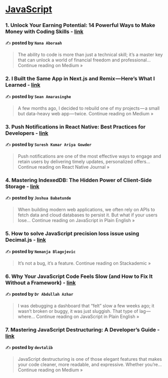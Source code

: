
<h1><a href=https://medium.com/tag/javascript-development/recommended target="_blank" rel="noopener noreferrer">JavaScript</a></h1>
<h3>1. Unlock Your Earning Potential: 14 Powerful Ways to Make Money with Coding Skills - <a href="https://medium.com/@nanakwabenaaboraah/unlock-your-earning-potential-14-powerful-ways-to-make-money-with-coding-skills-d53e629c6a25?source=rss------javascript_development-5" target="_blank" rel="noopener noreferrer">link</a></h3>

✍️ **posted by `Nana Aboraah`**

<blockquote>The ability to code is more than just a technical skill; it’s a master key that can unlock a world of financial freedom and professional…
Continue reading on Medium »</blockquote>

<h3>2. I Built the Same App in Next.js and Remix — Here’s What I Learned - <a href="https://medium.com/@szaranger/i-built-the-same-app-in-next-js-and-remix-heres-what-i-learned-338ff555977f?source=rss------javascript_development-5" target="_blank" rel="noopener noreferrer">link</a></h3>

✍️ **posted by `Sean Amarasinghe`**

<blockquote>A few months ago, I decided to rebuild one of my projects — a small but data-heavy web app — twice.
Continue reading on Medium »</blockquote>

<h3>3. Push Notifications in React Native: Best Practices for Developers - <a href="https://medium.com/react-native-journal/push-notifications-in-react-native-best-practices-for-developers-976f4a58566a?source=rss------javascript_development-5" target="_blank" rel="noopener noreferrer">link</a></h3>

✍️ **posted by `Suresh Kumar Ariya Gowder`**

<blockquote>Push notifications are one of the most effective ways to engage and retain users by delivering timely updates, personalized offers…
Continue reading on React Native Journal »</blockquote>

<h3>4. Mastering IndexedDB: The Hidden Power of Client-Side Storage - <a href="https://javascript.plainenglish.io/mastering-indexeddb-the-hidden-power-of-client-side-storage-3f56865298fa?source=rss------javascript_development-5" target="_blank" rel="noopener noreferrer">link</a></h3>

✍️ **posted by `Joshua Babatunde`**

<blockquote>When building modern web applications, we often rely on APIs to fetch data and cloud databases to persist it. But what if your users lose…
Continue reading on JavaScript in Plain English »</blockquote>

<h3>5. How to solve JavaScript precision loss issue using Decimal.js - <a href="https://blog.stackademic.com/how-to-solve-javascript-precision-loss-issue-using-decimal-js-0cdc5e99aaad?source=rss------javascript_development-5" target="_blank" rel="noopener noreferrer">link</a></h3>

✍️ **posted by `Nemanja Blagojevic`**

<blockquote>It’s not a bug, it’s a feature.
Continue reading on Stackademic »</blockquote>

<h3>6. Why Your JavaScript Code Feels Slow (and How to Fix It Without a Framework) - <a href="https://javascript.plainenglish.io/why-your-javascript-code-feels-slow-and-how-to-fix-it-without-a-framework-ca6519db699a?source=rss------javascript_development-5" target="_blank" rel="noopener noreferrer">link</a></h3>

✍️ **posted by `Dr Abdullah Azhar`**

<blockquote>I was debugging a dashboard that “felt” slow a few weeks ago; it wasn’t broken or buggy, it was just sluggish. That type of lag — where…
Continue reading on JavaScript in Plain English »</blockquote>

<h3>7. Mastering JavaScript Destructuring: A Developer’s Guide - <a href="https://medium.com/@mohdtalib.dev/mastering-javascript-destructuring-a-developers-guide-279b3909a080?source=rss------javascript_development-5" target="_blank" rel="noopener noreferrer">link</a></h3>

✍️ **posted by `devtalib`**

<blockquote>JavaScript destructuring is one of those elegant features that makes your code cleaner, more readable, and expressive. Whether you’re…
Continue reading on Medium »</blockquote>


